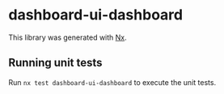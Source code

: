 # dashboard-ui-dashboard

This library was generated with [Nx](https://nx.dev).

## Running unit tests

Run `nx test dashboard-ui-dashboard` to execute the unit tests.
